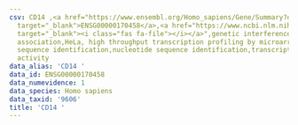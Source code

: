 ```yaml
---
csv: CD14 ,<a href="https://www.ensembl.org/Homo_sapiens/Gene/Summary?db=core;g=ENSG00000170458"
  target="_blank">ENSG00000170458</a>,<a href="https://www.ncbi.nlm.nih.gov/pubmed/28369544"
  target="_blank"><i class="fas fa-file"></i></a>",genetic interference,functional
  association,HeLa, high throughput transcription profiling by microarray,nucleotide
  sequence identification,nucleotide sequence identification,transcriptional regulation,up-regulates
  activity
data_alias: 'CD14 '
data_id: ENSG00000170458
data_numevidence: 1
data_species: Homo sapiens
data_taxid: '9606'
title: 'CD14 '
---
```

